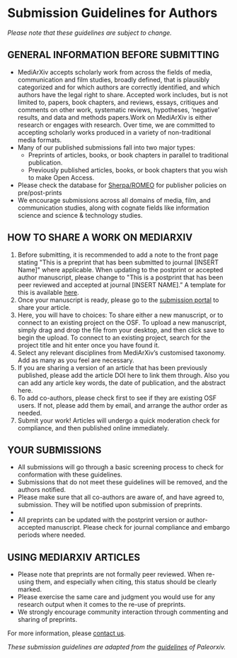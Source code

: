 # Submission Guidelines for Authors

*Please note that these guidelines are subject to change.*

## GENERAL INFORMATION BEFORE SUBMITTING

* MediArXiv accepts scholarly work from across the fields of media, communication and film studies, broadly defined, that is plausibly categorized and for which authors are correctly identified, and which authors have the legal right to share. Accepted work includes, but is not limited to, papers, book chapters, and reviews, essays, critiques and comments on other work, systematic reviews, hypotheses, ‘negative’ results, and data and methods papers.Work on MediArXiv is either research or engages with research. Over time, we are committed to accepting scholarly works produced in a variety of non-traditional media formats.
* Many of our published submissions fall into two major types:
	* Preprints of articles, books, or book chapters in parallel to traditional publication.
	* Previously published articles, books, or book chapters that you wish to make Open Access.
* Please check the database for [Sherpa/ROMEO](http://www.sherpa.ac.uk/romeo/index.php) for publisher policies on pre/post-prints
* We encourage submissions across all domains of media, film, and communication studies, along with cognate fields like information science and science & technology studies.
 
## HOW TO SHARE A WORK ON MEDIARXIV

1. Before submitting, it is recommended to add a note to the front page stating "This is a preprint that has been submitted to journal [INSERT Name]" where applicable. When updating to the postprint or accepted author manuscript, please change to "This is a postprint that has been peer reviewed and accepted at journal [INSERT NAME].” A template for this is available [here](https://github.com/MediArXiv/resources/blob/master/Cover_Letter_Template.md).
2. Once your manuscript is ready, please go to the [submission portal](https://mediarxiv.org/submit) to share your article.
3. Here, you will have to choices: To share either a new manuscript, or to connect to an existing project on the OSF.	To upload a new manuscript, simply drag and drop the file from your desktop, and then click save to begin the upload. To connect to an existing project, search for the project title and hit enter once you have found it.
4. Select any relevant disciplines from MediArXiv’s customised taxonomy. Add as many as you feel are necessary.
5. If you are sharing a version of an article that has been previously published, please add the article DOI here to link them through. Also you can add any article key words, the date of publication, and the abstract here.
6. To add co-authors, please check first to see if they are existing OSF users. If not, please add them by email, and arrange the author order as needed.
7. Submit your work! Articles will undergo a quick moderation check for compliance, and then published online immediately.

## YOUR SUBMISSIONS

* All submissions will go through a basic screening process to check for conformation with these guidelines.
* Submissions that do not meet these guidelines will be removed, and the authors notified.
* Please make sure that all co-authors are aware of, and have agreed to, submission. They will be notified upon submission of preprints.
*
* All preprints can be updated with the postprint version or author-accepted manuscript. Please check for journal compliance and embargo periods where needed.
 
## USING MEDIARXIV ARTICLES

* Please note that preprints are not formally peer reviewed. When re-using them, and especially when citing, this status should be clearly marked.
* Please exercise the same care and judgment you would use for any research output when it comes to the re-use of preprints.
* We strongly encourage community interaction through commenting and sharing of preprints.

For more information, please [contact us](mailto:mediarxiv@mediarxiv.org).

*These submission guidelines are adapted from the [guidelines](https://github.com/paleorXiv/resources/blob/master/PaleorXiv%20submission%20guidelines%20for%20authors.pdf) of Paleorxiv.*